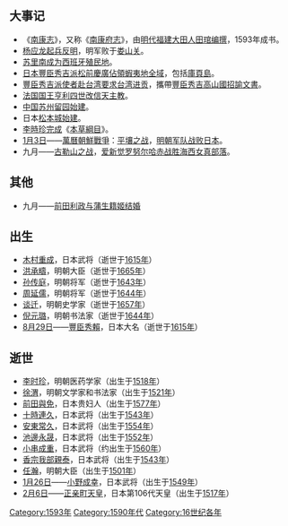 ## 大事记

  - 《[南康志](../Page/南康志.md "wikilink")》，又称《[南康府志](../Page/南康府志.md "wikilink")》，由[明代](../Page/明代.md "wikilink")[福建](../Page/福建.md "wikilink")[大田人](../Page/大田.md "wikilink")[田琯编撰](../Page/田琯.md "wikilink")，1593年成书。
  - [杨应龙起兵反](../Page/杨应龙.md "wikilink")[明](../Page/明朝.md "wikilink")，明军败于[娄山关](../Page/娄山关.md "wikilink")。
  - [苏里南成为](../Page/蘇利南.md "wikilink")[西班牙殖民地](../Page/西班牙.md "wikilink")。
  - [日本](../Page/日本.md "wikilink")[豐臣秀吉派](../Page/丰臣秀吉.md "wikilink")[松前慶廣佔領](../Page/松前慶廣.md "wikilink")[蝦夷地全域](../Page/蝦夷地.md "wikilink")，包括[庫頁島](../Page/库页岛.md "wikilink")。
  - [豐臣秀吉派使者赴](../Page/丰臣秀吉.md "wikilink")[台湾要求台湾进贡](../Page/台灣.md "wikilink")，攜帶[豐臣秀吉高山國招諭文書](../Page/豐臣秀吉高山國招諭文書.md "wikilink")。
  - [法国国王](../Page/法国.md "wikilink")[亨利四世改信](../Page/亨利四世_\(法兰西\).md "wikilink")[天主教](../Page/天主教.md "wikilink")。
  - [中国](../Page/中国.md "wikilink")[苏州](../Page/苏州市.md "wikilink")[留园始建](../Page/留园.md "wikilink")。
  - 日本[松本城始建](../Page/松本城.md "wikilink")。
  - [李時珍完成](../Page/李時珍.md "wikilink")《[本草綱目](../Page/本草綱目.md "wikilink")》。
  - [1月3日](../Page/1月3日.md "wikilink")——[萬曆朝鮮戰爭](../Page/萬曆朝鮮戰爭.md "wikilink")：[平壤之战](../Page/平壤之战.md "wikilink")，[明朝军队战败](../Page/明朝.md "wikilink")[日本](../Page/日本.md "wikilink")。
  - 九月——[古勒山之战](../Page/古勒山之战.md "wikilink")，[爱新觉罗努尔哈赤战胜海西女真部落](../Page/愛新覺羅·努爾哈赤.md "wikilink")。

## 其他

  - 九月——[前田利政与](../Page/前田利政.md "wikilink")[蒲生籍姬结婚](../Page/蒲生籍姬.md "wikilink")

## 出生

  - [木村重成](../Page/木村重成.md "wikilink")，日本武将（逝世于[1615年](../Page/1615年.md "wikilink")）
  - [洪承疇](../Page/洪承疇.md "wikilink")，明朝大臣（逝世于[1665年](../Page/1665年.md "wikilink")）
  - [孙传庭](../Page/孙传庭.md "wikilink")，明朝将军（逝世于[1643年](../Page/1643年.md "wikilink")）
  - [周延儒](../Page/周延儒.md "wikilink")，明朝将军（逝世于[1644年](../Page/1644年.md "wikilink")）
  - [谈迁](../Page/谈迁.md "wikilink")，明朝史学家（逝世于[1657年](../Page/1657年.md "wikilink")）
  - [倪元璐](../Page/倪元璐.md "wikilink")，明朝书法家（逝世于[1644年](../Page/1644年.md "wikilink")）
  - [8月29日](../Page/8月29日.md "wikilink")——[豐臣秀賴](../Page/豐臣秀賴.md "wikilink")，日本大名（逝世于[1615年](../Page/1615年.md "wikilink")）

## 逝世

  - [李时珍](../Page/李时珍.md "wikilink")，明朝医药学家（出生于[1518年](../Page/1518年.md "wikilink")）
  - [徐渭](../Page/徐渭.md "wikilink")，明朝文学家和书法家（出生于[1521年](../Page/1521年.md "wikilink")）
  - [前田與免](../Page/前田與免.md "wikilink")，日本贵妇人（出生于[1577年](../Page/1577年.md "wikilink")）
  - [十時連久](../Page/十時連久.md "wikilink")，日本武将（出生于[1543年](../Page/1543年.md "wikilink")）
  - [安東常久](../Page/安東常久.md "wikilink")，日本武将（出生于[1554年](../Page/1554年.md "wikilink")）
  - [池邊永晟](../Page/池邊永晟.md "wikilink")，日本武将（出生于[1552年](../Page/1552年.md "wikilink")）
  - [小串成重](../Page/小串成重.md "wikilink")，日本武将（约出生于[1560年](../Page/1560年.md "wikilink")）
  - [香宗我部親泰](../Page/香宗我部親泰.md "wikilink")，日本武将（出生于[1543年](../Page/1543年.md "wikilink")）
  - [任瀚](../Page/任瀚.md "wikilink")，明朝大臣（出生于[1501年](../Page/1501年.md "wikilink")）
  - [1月26日](../Page/1月26日.md "wikilink")——[小野成幸](../Page/小野成幸.md "wikilink")，日本武将（出生于[1549年](../Page/1549年.md "wikilink")）
  - [2月6日](../Page/2月6日.md "wikilink")——[正亲町天皇](../Page/正親町天皇.md "wikilink")，日本第106代天皇（出生于[1517年](../Page/1517年.md "wikilink")）

[Category:1593年](https://zh.wikipedia.org/wiki/Category:1593年 "wikilink")
[Category:1590年代](https://zh.wikipedia.org/wiki/Category:1590年代 "wikilink")
[Category:16世纪各年](https://zh.wikipedia.org/wiki/Category:16世纪各年 "wikilink")